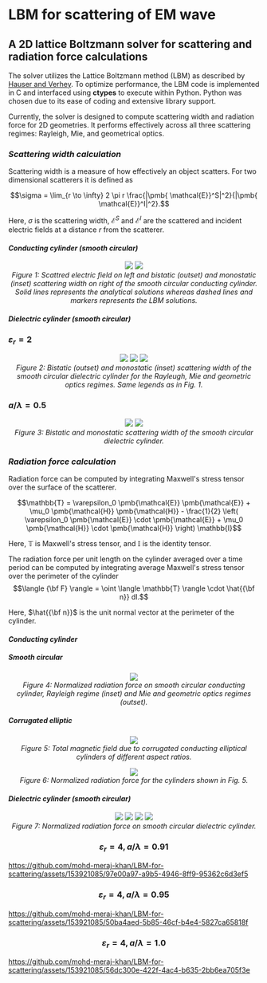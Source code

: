 # LBM for scattering of EM wave

## A 2D lattice Boltzmann solver for scattering and radiation force calculations

The solver utilizes the Lattice Boltzmann method (LBM) as described by [Hauser and Verhey](https://doi.org/10.1103/PhysRevE.96.063306). 
To optimize performance, the LBM code is implemented in C and interfaced using <b>ctypes</b> to execute within Python. Python was chosen 
due to its ease of coding and extensive library support.

Currently, the solver is designed to compute scattering width and radiation force for 2D geometries. It performs effectively across all three scattering regimes: Rayleigh, Mie, and geometrical optics.


### _Scattering width calculation_

Scattering width is a measure of how effectively an object scatters. For two dimensional scatterers it is defined as

$$\sigma = \lim_{r \to \infty} 2 \pi r \frac{|\pmb{ \mathcal{E}}^S|^2}{|\pmb{ \mathcal{E}}^I|^2}.$$

Here, $\sigma$ is the scattering width, $\pmb{ \mathcal{E}}^S$ and $\pmb{ \mathcal{E}}^I$ are the scattered and incident electric fields at a distance $r$ from the scatterer.



#### _Conducting cylinder (smooth circular)_



<p align="center">
    <img src="https://github.com/mohd-meraj-khan/LBM-for-scattering/blob/main/Media/PEC_Es_2D_2_column.svg" style="display: inline-block;">
    <img src="https://github.com/mohd-meraj-khan/LBM-for-scattering/raw/main/Media/RCS_PEC.svg" style="display: inline-block;">
  <br>
  <em>Figure 1: Scattred electric field on left and bistatic (outset) and monostatic (inset) scattering width on right of the smooth circular conducting cylinder.
      Solid lines represents the analytical solutions whereas dashed lines and markers represents the LBM solutions.</em>
</p>







#### _Dielectric cylinder (smooth circular)_

### $\varepsilon_r = 2$


<p align="center">
    <img src="https://github.com/mohd-meraj-khan/LBM-for-scattering/blob/main/Media/RCS_Rayleigh_er_2.0.svg" style="display: inline-block;">
    <img src="https://github.com/mohd-meraj-khan/LBM-for-scattering/blob/main/Media/RCS_Mie_er_2.0.svg" style="display: inline-block;">
    <img src="https://github.com/mohd-meraj-khan/LBM-for-scattering/blob/main/Media/RCS_GO_er_2.0.svg" style="display: inline-block;">
  <br>
  <em>Figure 2: Bistatic (outset) and monostatic (inset) scattering width of the smooth circular dielectric cylinder for the Rayleugh, Mie and geometric optics regimes.
  Same legends as in Fig. 1.</em>
</p>

### $a/ \lambda = 0.5$

<p align="center">
    <img src="https://github.com/mohd-meraj-khan/LBM-for-scattering/blob/main/Media/BRCS_ratio_0.5.svg" style="display: inline-block;">
    <img src="https://github.com/mohd-meraj-khan/LBM-for-scattering/blob/main/Media/MRCS_ratio_0.5.svg" style="display: inline-block;">
  <br>
  <em>Figure 3: Bistatic and monostatic scattering width of the smooth circular dielectric cylinder.</em>
</p>



### _Radiation force calculation_

Radiation force can be computed by integrating Maxwell's stress tensor over the surface of the scatterer.

$$\mathbb{T} = \varepsilon_0 \pmb{\mathcal{E}} \pmb{\mathcal{E}} + \mu_0 \pmb{\mathcal{H}} \pmb{\mathcal{H}} - \frac{1}{2} \left( \varepsilon_0 \pmb{\mathcal{E}} \cdot \pmb{\mathcal{E}} + \mu_0 \pmb{\mathcal{H}} \cdot \pmb{\mathcal{H}} \right) \mathbb{I}$$

Here, $\mathbb{T}$ is Maxwell's stress tensor, and $\mathbb{I}$ is the identity tensor.

The radiation force per unit length on the cylinder averaged over a time period can be computed by integrating average Maxwell's stress tensor over the perimeter of the cylinder
$$\langle {\bf F} \rangle = \oint \langle \mathbb{T} \rangle \cdot  \hat{{\bf n}} dl.$$

Here, $\hat{{\bf n}}$ is the unit normal vector at the perimeter of the cylinder.



#### _Conducting cylinder_







##### _Smooth circular_


<p align="center">
    <img src="https://github.com/mohd-meraj-khan/LBM-for-scattering/blob/main/Media/FxPEC.svg" style="display: inline-block;">
  <br>
  <em>Figure 4: Normalized radiation force on smooth circular conducting cylinder, Rayleigh regime (inset) and Mie and geometric optics regimes (outset).</em>
</p>


##### _Corrugated elliptic_


<p align="center">
    <img src="https://github.com/mohd-meraj-khan/LBM-for-scattering/blob/main/Media/corrugatedSnap.svg" style="display: inline-block;">
  <br>
  <em>Figure 5: Total magnetic field due to corrugated conducting elliptical cylinders of different aspect ratios.</em>
</p>


<p align="center">
    <img src="https://github.com/mohd-meraj-khan/LBM-for-scattering/blob/main/Media/corrugatedPEC.svg" style="display: inline-block;">
  <br>
  <em>Figure 6: Normalized radiation force for the cylinders shown in Fig. 5.</em>
</p>


#### _Dielectric cylinder (smooth circular)_


<p align="center">
    <img src="https://github.com/mohd-meraj-khan/LBM-for-scattering/blob/main/Media/FxRayleigh.svg" style="display: inline-block;">
    <img src="https://github.com/mohd-meraj-khan/LBM-for-scattering/blob/main/Media/FxMie.svg" style="display: inline-block;">
    <img src="https://github.com/mohd-meraj-khan/LBM-for-scattering/blob/main/Media/FxGO.svg" style="display: inline-block;">
    <img src="https://github.com/mohd-meraj-khan/LBM-for-scattering/blob/main/Media/FxExactLog.svg" style="display: inline-block;">
  <br>
  <em>Figure 7: Normalized radiation force on smooth circular dielectric cylinder.</em>
</p>


### $$\varepsilon_r = 4, a/ \lambda = 0.91$$


https://github.com/mohd-meraj-khan/LBM-for-scattering/assets/153921085/97e00a97-a9b5-4946-8ff9-95362c6d3ef5



### $$\varepsilon_r = 4, a/ \lambda = 0.95$$


https://github.com/mohd-meraj-khan/LBM-for-scattering/assets/153921085/50ba4aed-5b85-46cf-b4e4-5827ca65818f



### $$\varepsilon_r = 4, a/ \lambda = 1.0$$


https://github.com/mohd-meraj-khan/LBM-for-scattering/assets/153921085/56dc300e-422f-4ac4-b635-2bb6ea705f3e







